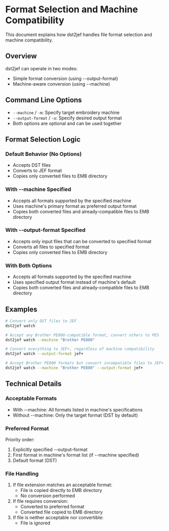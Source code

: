 # Format Selection and Machine Compatibility

This document explains how dst2jef handles file format selection and machine compatibility.

## Overview

dst2jef can operate in two modes:
- Simple format conversion (using --output-format)
- Machine-aware conversion (using --machine)

## Command Line Options

- `--machine` / `-m`: Specify target embroidery machine
- `--output-format` / `-o`: Specify desired output format
- Both options are optional and can be used together

## Format Selection Logic

### Default Behavior (No Options)
- Accepts DST files
- Converts to JEF format
- Copies only converted files to EMB directory

### With --machine Specified
- Accepts all formats supported by the specified machine
- Uses machine's primary format as preferred output format
- Copies both converted files and already-compatible files to EMB directory

### With --output-format Specified
- Accepts only input files that can be converted to specified format
- Converts all files to specified format
- Copies only converted files to EMB directory

### With Both Options
- Accepts all formats supported by the specified machine
- Uses specified output format instead of machine's default
- Copies both converted files and already-compatible files to EMB directory

## Examples

```bash
# Convert only DST files to JEF
dst2jef watch

# Accept any Brother PE800-compatible format, convert others to PES
dst2jef watch --machine "Brother PE800"

# Convert everything to JEF+, regardless of machine compatibility
dst2jef watch --output-format jef+

# Accept Brother PE800 formats but convert incompatible files to JEF+
dst2jef watch --machine "Brother PE800" --output-format jef+
```

## Technical Details

### Acceptable Formats
- With --machine: All formats listed in machine's specifications
- Without --machine: Only the target format (DST by default)

### Preferred Format
Priority order:
1. Explicitly specified --output-format
2. First format in machine's format list (if --machine specified)
3. Default format (DST)

### File Handling
1. If file extension matches an acceptable format:
   - File is copied directly to EMB directory
   - No conversion performed
2. If file requires conversion:
   - Converted to preferred format
   - Converted file copied to EMB directory
3. If file is neither acceptable nor convertible:
   - File is ignored
